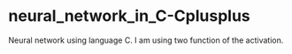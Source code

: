 # neural_network_in_C-Cplusplus
Neural network using language C. I am using two function of the activation. 
